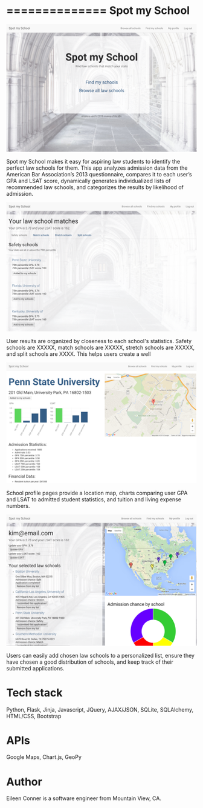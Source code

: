 ==============
Spot my School
==============

![Spot my School homepage](/static/images/screenshots/spot_my_school_screenshot.png)

Spot my School makes it easy for aspiring law students to identify the perfect law schools for them. This app analyzes admission data from the American Bar Association’s 2013 questionnaire, compares it to each user’s GPA and LSAT score, dynamically generates individualized lists of recommended law schools, and categorizes the results by likelihood of admission. 

![School profile](/static/images/screenshots/match_query_screenshot.png)

User results are organized by closeness to each school's statistics. Safety schools are XXXXX, match schools are XXXXX, stretch schools are XXXXX, and split schools are XXXX. This helps users create a well

![School profile](/static/images/screenshots/school_profile_screenshot.png)

School profile pages provide a location map, charts comparing user GPA and LSAT to admitted student statistics, and tuition and living expense numbers. 

![User profile](/static/images/screenshots/user_profile_screenshot.png)

Users can easily add chosen law schools to a personalized list, ensure they have chosen a good distribution of schools, and keep track of their submitted applications.

Tech stack
========== 

Python, Flask, Jinja, Javascript, JQuery, AJAX/JSON, SQLite, SQLAlchemy, HTML/CSS, Bootstrap

APIs
====

Google Maps, Chart.js, GeoPy


Author
======

Eileen Conner is a software engineer from Mountain View, CA.